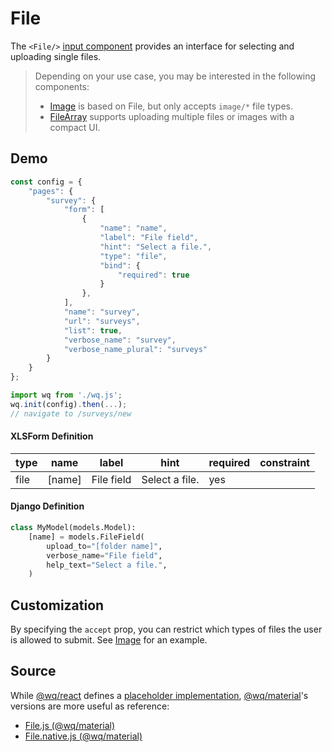 # File

The `<File/>` [input component][inputs] provides an interface for selecting and uploading single files.

> Depending on your use case, you may be interested in the following components:
>  * [Image] is based on File, but only accepts `image/*` file types.
>  * [FileArray] supports uploading multiple files or images with a compact UI.

## Demo

```javascript
const config = {
    "pages": {
        "survey": {
            "form": [
                {
                    "name": "name",
                    "label": "File field",
                    "hint": "Select a file.",
                    "type": "file",
                    "bind": {
                        "required": true
                    }
                },
            ],
            "name": "survey",
            "url": "surveys",
            "list": true,
            "verbose_name": "survey",
            "verbose_name_plural": "surveys"
        }
    }
};

import wq from './wq.js';
wq.init(config).then(...);
// navigate to /surveys/new
```

#### XLSForm Definition

type | name | label | hint | required | constraint
-----|------|-------|------|----------|------------
file | [name] | File field | Select a file. | yes | 

#### Django Definition

```python
class MyModel(models.Model):
    [name] = models.FileField(
        upload_to="[folder name]",
        verbose_name="File field",
        help_text="Select a file.",
    )
```

## Customization

By specifying the `accept` prop, you can restrict which types of files the user is allowed to submit.  See [Image] for an example.

## Source

While [@wq/react] defines a [placeholder implementation][react-src], [@wq/material]'s versions are more useful as reference:

 * [File.js (@wq/material)][material-src]
 * [File.native.js (@wq/material)][material-native-src]

[inputs]: ./index.md
[Image]: ./Image.md
[FileArray]: ../components/FileArray.md
[@wq/react]: ../@wq/react.md
[@wq/material]: ../@wq/material.md
[react-src]: https://github.com/wq/wq.app/blob/main/packages/react/src/inputs/File.js
[material-src]: https://github.com/wq/wq.app/blob/main/packages/material/src/inputs/File.js
[material-native-src]: https://github.com/wq/wq.app/blob/main/packages/material/src/inputs/File.native.js
